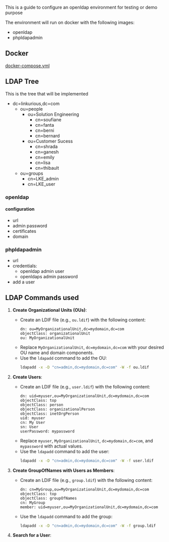 

This is a guide to configure an openldap environment for testing or demo purpose

The environment will run on docker with the following images:

+ openldap
+ phpldapadmin


## Docker

[docker-compose.yml](docker-compose.yml)



## LDAP Tree

This is the tree that will be implemented

+ dc=linkurious,dc=com
    + ou=people
        + ou=Solution Engineering
            + cn=soufiane
            + cn=fanta
            + cn=berni
            + cn=bernard
        + ou=Customer Sucess
            + cn=shrada
            + cn=ganesh
            + cn=emily
            + cn=lisa
            + cn=thibault
    + ou=groups
        + cn=LKE_admin
        + cn=LKE_user

### openldap

#### configuration

+ url
+ admin password
+ certificates
+ domain

### phpldapadmin

+ url
+ credentials:
    + openldap admin user
    + openldaps admin password
+ add a user


## LDAP Commands used

1. **Create Organizational Units (OUs)**:
   - Create an LDIF file (e.g., `ou.ldif`) with the following content:
     ```ldif
     dn: ou=MyOrganizationalUnit,dc=mydomain,dc=com
     objectClass: organizationalUnit
     ou: MyOrganizationalUnit
     ```
   - Replace `MyOrganizationalUnit`, `dc=mydomain,dc=com` with your desired OU name and domain components.
   - Use the `ldapadd` command to add the OU:
     ```bash
     ldapadd -x -D "cn=admin,dc=mydomain,dc=com" -W -f ou.ldif
     ```

2. **Create Users**:
   - Create an LDIF file (e.g., `user.ldif`) with the following content:
     ```ldif
     dn: uid=myuser,ou=MyOrganizationalUnit,dc=mydomain,dc=com
     objectClass: top
     objectClass: person
     objectClass: organizationalPerson
     objectClass: inetOrgPerson
     uid: myuser
     cn: My User
     sn: User
     userPassword: mypassword
     ```
   - Replace `myuser`, `MyOrganizationalUnit`, `dc=mydomain,dc=com`, and `mypassword` with actual values.
   - Use the `ldapadd` command to add the user:
     ```bash
     ldapadd -x -D "cn=admin,dc=mydomain,dc=com" -W -f user.ldif
     ```

3. **Create GroupOfNames with Users as Members**:
   - Create an LDIF file (e.g., `group.ldif`) with the following content:
     ```ldif
     dn: cn=MyGroup,ou=MyOrganizationalUnit,dc=mydomain,dc=com
     objectClass: top
     objectClass: groupOfNames
     cn: MyGroup
     member: uid=myuser,ou=MyOrganizationalUnit,dc=mydomain,dc=com
     ```
   
   - Use the `ldapadd` command to add the group:
     ```bash
     ldapadd -x -D "cn=admin,dc=mydomain,dc=com" -W -f group.ldif
     ```
4. **Search for a User**:
